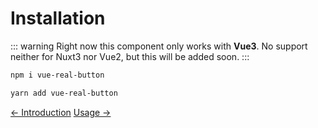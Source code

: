 # Installation

::: warning
Right now this component only works with **Vue3**. No support neither for Nuxt3 nor Vue2, but this will be added soon.
:::

```bash
npm i vue-real-button
```

```bash
yarn add vue-real-button
```

[← Introduction](../)
[Usage →](../usage/)
